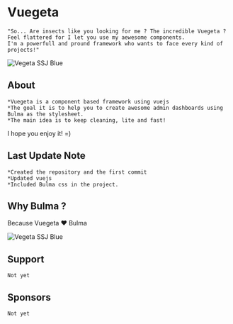 # Vuegeta
```
"So... Are insects like you looking for me ? The incredible Vuegeta ? 
Feel flattered for I let you use my aewesome components.
I'm a powerfull and pround framework who wants to face every kind of projects!" 
```
![Vegeta SSJ Blue](https://media.giphy.com/media/gL3su1PaUqC9EBa5zK/source.gif)

## About
```
*Vuegeta is a component based framework using vuejs
*The goal it is to help you to create awesome admin dashboards using Bulma as the stylesheet.
*The main idea is to keep cleaning, lite and fast!
```
I hope you enjoy it! =)

## Last Update Note
```
*Created the repository and the first commit
*Updated vuejs
*Included Bulma css in the project.
```

## Why Bulma ?
Because Vuegeta :heart: Bulma

![Vegeta SSJ Blue](https://media.giphy.com/media/cuOr6KYcx1dCg/source.gif)

## Support
```
Not yet
```

## Sponsors

```
Not yet
```
